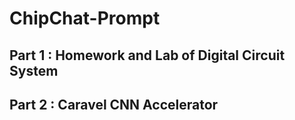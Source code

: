 # ChipChat-Prompt

## Part 1 : Homework and Lab of Digital Circuit System

## Part 2 : Caravel CNN Accelerator
